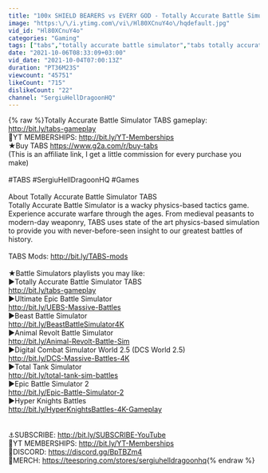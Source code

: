 ```yaml
---
title: "100x SHIELD BEARERS vs EVERY GOD - Totally Accurate Battle Simulator"
image: "https:\/\/i.ytimg.com\/vi\/Hl80XCnuY4o\/hqdefault.jpg"
vid_id: "Hl80XCnuY4o"
categories: "Gaming"
tags: ["tabs","totally accurate battle simulator","tabs totally accurate battle simulator"]
date: "2021-10-06T08:33:09+03:00"
vid_date: "2021-10-04T07:00:13Z"
duration: "PT36M23S"
viewcount: "45751"
likeCount: "715"
dislikeCount: "22"
channel: "SergiuHellDragoonHQ"
---
```

{% raw %}Totally Accurate Battle Simulator TABS gameplay: <a rel="nofollow" target="blank" href="http://bit.ly/tabs-gameplay">http://bit.ly/tabs-gameplay</a> <br />👑YT MEMBERSHIPS: <a rel="nofollow" target="blank" href="http://bit.ly/YT-Memberships">http://bit.ly/YT-Memberships</a><br />★Buy TABS <a rel="nofollow" target="blank" href="https://www.g2a.com/r/buy-tabs">https://www.g2a.com/r/buy-tabs</a><br />(This is an affiliate link, I get a little commission for every purchase you make)<br /><br />#TABS #SergiuHellDragoonHQ #Games<br /><br />About Totally Accurate Battle Simulator TABS<br />Totally Accurate Battle Simulator is a wacky physics-based tactics game. Experience accurate warfare through the ages. From medieval peasants to modern-day weaponry, TABS uses state of the art physics-based simulation to provide you with never-before-seen insight to our greatest battles of history.<br /><br />TABS Mods: <a rel="nofollow" target="blank" href="http://bit.ly/TABS-mods">http://bit.ly/TABS-mods</a><br /><br />★Battle Simulators playlists you may like:<br />►Totally Accurate Battle Simulator TABS<br /><a rel="nofollow" target="blank" href="http://bit.ly/tabs-gameplay">http://bit.ly/tabs-gameplay</a><br />►Ultimate Epic Battle Simulator<br /><a rel="nofollow" target="blank" href="http://bit.ly/UEBS-Massive-Battles">http://bit.ly/UEBS-Massive-Battles</a><br />►Beast Battle Simulator<br /><a rel="nofollow" target="blank" href="http://bit.ly/BeastBattleSimulator4K">http://bit.ly/BeastBattleSimulator4K</a><br />►Animal Revolt Battle Simulator<br /><a rel="nofollow" target="blank" href="http://bit.ly/Animal-Revolt-Battle-Sim">http://bit.ly/Animal-Revolt-Battle-Sim</a><br />►Digital Combat Simulator World 2.5 (DCS World 2.5)<br /><a rel="nofollow" target="blank" href="http://bit.ly/DCS-Massive-Battles-4K">http://bit.ly/DCS-Massive-Battles-4K</a><br />►Total Tank Simulator<br /><a rel="nofollow" target="blank" href="http://bit.ly/total-tank-sim-battles">http://bit.ly/total-tank-sim-battles</a><br />►Epic Battle Simulator 2<br /><a rel="nofollow" target="blank" href="http://bit.ly/Epic-Battle-Simulator-2">http://bit.ly/Epic-Battle-Simulator-2</a><br />►Hyper Knights Battles<br /><a rel="nofollow" target="blank" href="http://bit.ly/HyperKnightsBattles-4K-Gameplay">http://bit.ly/HyperKnightsBattles-4K-Gameplay</a><br /><br /><br />⚓SUBSCRIBE: <a rel="nofollow" target="blank" href="http://bit.ly/SUBSCRIBE-YouTube">http://bit.ly/SUBSCRIBE-YouTube</a><br />👑YT MEMBERSHIPS: <a rel="nofollow" target="blank" href="http://bit.ly/YT-Memberships">http://bit.ly/YT-Memberships</a><br />🍻DISCORD: <a rel="nofollow" target="blank" href="https://discord.gg/BpTBZm4">https://discord.gg/BpTBZm4</a><br />👕MERCH: <a rel="nofollow" target="blank" href="https://teespring.com/stores/sergiuhelldragoonhq">https://teespring.com/stores/sergiuhelldragoonhq</a>{% endraw %}
